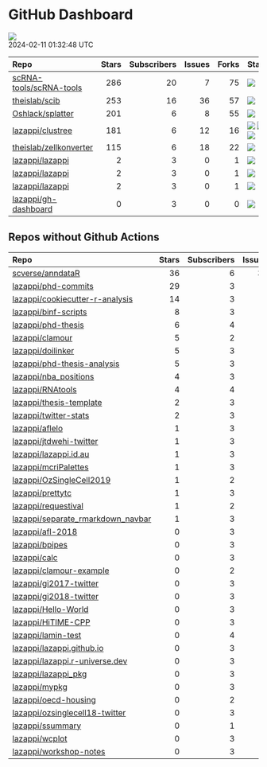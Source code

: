 GitHub Dashboard
================

![](https://github.com/lazappi/gh-dashboard/workflows/Render%20Status/badge.svg)  
2024-02-11 01:32:48 UTC

| Repo                                                                  | Stars | Subscribers | Issues | Forks | Status                                                                                                                                                                                                                                                                                                                                                                                                                | Commit                                                                                                                                                                    |
|:----------------------------------------------------------------------|------:|------------:|-------:|------:|:----------------------------------------------------------------------------------------------------------------------------------------------------------------------------------------------------------------------------------------------------------------------------------------------------------------------------------------------------------------------------------------------------------------------|:--------------------------------------------------------------------------------------------------------------------------------------------------------------------------|
| [scRNA-tools/scRNA-tools](https://github.com/scRNA-tools/scRNA-tools) |   286 |          20 |      7 |    75 | [![](https://github.com/scRNA-tools/scRNA-tools/workflows/Build-site/badge.svg)](https://github.com/scRNA-tools/scRNA-tools/actions/runs/7852284377)                                                                                                                                                                                                                                                                  | <a href="https://github.com/scRNA-tools/scRNA-tools/commit/bd9319cb5834627a0e26b12fc0e0bfd1b32aeef2" title="Merge pull request #274 from lazappi/master">bd9319</a>       |
| [theislab/scib](https://github.com/theislab/scib)                     |   253 |          16 |     36 |    57 | [![](https://github.com/theislab/scib/workflows/Deployment/badge.svg)](https://github.com/theislab/scib/actions/runs/7468185443)                                                                                                                                                                                                                                                                                      | <a href="https://github.com/theislab/scib/commit/d42f919b5b0aac86f19937d4d4d02bf2e4d8bdbd" title="Update dependencies (#396)">d42f91</a>                                  |
| [Oshlack/splatter](https://github.com/Oshlack/splatter)               |   201 |           6 |      8 |    55 | [![](https://github.com/Oshlack/splatter/workflows/R-CMD-check-bioc/badge.svg)](https://github.com/Oshlack/splatter/actions/runs/6796467076)                                                                                                                                                                                                                                                                          | <a href="https://github.com/Oshlack/splatter/commit/220606e0959847eba843b1382bbc9cdfff301571" title="Merge remote-tracking branch 'upstream/devel' into devel">220606</a> |
| [lazappi/clustree](https://github.com/lazappi/clustree)               |   181 |           6 |     12 |    16 | [![](https://github.com/lazappi/clustree/workflows/R-CMD-check/badge.svg)](https://github.com/lazappi/clustree/actions/runs/6796215931) [![](https://github.com/lazappi/clustree/workflows/pkgdown/badge.svg)](https://github.com/lazappi/clustree/actions/runs/6796215941) [![](https://github.com/lazappi/clustree/workflows/test-coverage/badge.svg)](https://github.com/lazappi/clustree/actions/runs/6796215933) | <a href="https://github.com/lazappi/clustree/commit/24900bdf459c29812c716ba9f889c58685f957ed" title="Fix code coverage badge">24900b</a>                                  |
| [theislab/zellkonverter](https://github.com/theislab/zellkonverter)   |   115 |           6 |     18 |    22 | [![](https://github.com/theislab/zellkonverter/workflows/R-CMD-check-bioc/badge.svg)](https://github.com/theislab/zellkonverter/actions/runs/7558891230)                                                                                                                                                                                                                                                              | <a href="https://github.com/theislab/zellkonverter/commit/9d557f853af45c84b64e26fd39a41c0a8c06992e" title="Update Roxygen to v7.3.0">9d557f</a>                           |
| [lazappi/lazappi](https://github.com/lazappi/lazappi)                 |     2 |           3 |      0 |     1 | [![](https://github.com/lazappi/lazappi/workflows/Metrics%20(intro)/badge.svg)](https://github.com/lazappi/lazappi/actions/runs/7858637648)                                                                                                                                                                                                                                                                           | <a href="https://github.com/lazappi/lazappi/commit/1378aa6664385277d0f418e13364a58bf1267460" title="Update github-status.svg - [Skip GitHub Action]">1378aa</a>           |
| [lazappi/lazappi](https://github.com/lazappi/lazappi)                 |     2 |           3 |      0 |     1 | [![](https://github.com/lazappi/lazappi/workflows/Render%20README/badge.svg)](https://github.com/lazappi/lazappi/actions/runs/7858797932)                                                                                                                                                                                                                                                                             | <a href="https://github.com/lazappi/lazappi/commit/61e2ef6a57820a8d1bbdaee8e31ed3926dec0bd4" title="Update github-intro.svg - [Skip GitHub Action]">61e2ef</a>            |
| [lazappi/lazappi](https://github.com/lazappi/lazappi)                 |     2 |           3 |      0 |     1 | [![](https://github.com/lazappi/lazappi/workflows/Metrics%20(status)/badge.svg)](https://github.com/lazappi/lazappi/actions/runs/7858410054)                                                                                                                                                                                                                                                                          | <a href="https://github.com/lazappi/lazappi/commit/db694cb18b6215637f6b39248c2263394eb6d470" title="Update github-intro.svg - [Skip GitHub Action]">db694c</a>            |
| [lazappi/gh-dashboard](https://github.com/lazappi/gh-dashboard)       |     0 |           3 |      0 |     0 | [![](https://github.com/lazappi/gh-dashboard/workflows/Render%20Status/badge.svg)](https://github.com/lazappi/gh-dashboard/actions/runs/7858784479)                                                                                                                                                                                                                                                                   | <a href="https://github.com/lazappi/gh-dashboard/commit/8ff97693d95ca9f025fab8a70788c5d15089fb14" title="Re-build status page">8ff976</a>                                 |

## Repos without Github Actions

| Repo                                                                                      | Stars | Subscribers | Issues | Forks |
|:------------------------------------------------------------------------------------------|------:|------------:|-------:|------:|
| [scverse/anndataR](https://github.com/scverse/anndataR)                                   |    36 |           6 |     36 |     5 |
| [lazappi/phd-commits](https://github.com/lazappi/phd-commits)                             |    29 |           3 |      0 |     7 |
| [lazappi/cookiecutter-r-analysis](https://github.com/lazappi/cookiecutter-r-analysis)     |    14 |           3 |      0 |     6 |
| [lazappi/binf-scripts](https://github.com/lazappi/binf-scripts)                           |     8 |           3 |      0 |     7 |
| [lazappi/phd-thesis](https://github.com/lazappi/phd-thesis)                               |     6 |           4 |      0 |     4 |
| [lazappi/clamour](https://github.com/lazappi/clamour)                                     |     5 |           2 |      1 |     1 |
| [lazappi/doilinker](https://github.com/lazappi/doilinker)                                 |     5 |           3 |      2 |     0 |
| [lazappi/phd-thesis-analysis](https://github.com/lazappi/phd-thesis-analysis)             |     5 |           3 |      0 |     2 |
| [lazappi/nba_positions](https://github.com/lazappi/nba_positions)                         |     4 |           3 |      0 |     1 |
| [lazappi/RNAtools](https://github.com/lazappi/RNAtools)                                   |     4 |           4 |      6 |     3 |
| [lazappi/thesis-template](https://github.com/lazappi/thesis-template)                     |     2 |           3 |      0 |     0 |
| [lazappi/twitter-stats](https://github.com/lazappi/twitter-stats)                         |     2 |           3 |      0 |     7 |
| [lazappi/aflelo](https://github.com/lazappi/aflelo)                                       |     1 |           3 |      0 |     0 |
| [lazappi/jtdwehi-twitter](https://github.com/lazappi/jtdwehi-twitter)                     |     1 |           3 |      0 |     1 |
| [lazappi/lazappi.id.au](https://github.com/lazappi/lazappi.id.au)                         |     1 |           3 |      0 |     0 |
| [lazappi/mcriPalettes](https://github.com/lazappi/mcriPalettes)                           |     1 |           3 |      0 |     0 |
| [lazappi/OzSingleCell2019](https://github.com/lazappi/OzSingleCell2019)                   |     1 |           2 |      0 |     0 |
| [lazappi/prettytc](https://github.com/lazappi/prettytc)                                   |     1 |           3 |      0 |     0 |
| [lazappi/requestival](https://github.com/lazappi/requestival)                             |     1 |           2 |      0 |     0 |
| [lazappi/separate_rmarkdown_navbar](https://github.com/lazappi/separate_rmarkdown_navbar) |     1 |           3 |      0 |     2 |
| [lazappi/afl-2018](https://github.com/lazappi/afl-2018)                                   |     0 |           3 |      0 |     0 |
| [lazappi/bpipes](https://github.com/lazappi/bpipes)                                       |     0 |           3 |      0 |     0 |
| [lazappi/calc](https://github.com/lazappi/calc)                                           |     0 |           3 |      0 |     0 |
| [lazappi/clamour-example](https://github.com/lazappi/clamour-example)                     |     0 |           2 |      0 |     0 |
| [lazappi/gi2017-twitter](https://github.com/lazappi/gi2017-twitter)                       |     0 |           3 |      0 |     0 |
| [lazappi/gi2018-twitter](https://github.com/lazappi/gi2018-twitter)                       |     0 |           3 |      0 |     1 |
| [lazappi/Hello-World](https://github.com/lazappi/Hello-World)                             |     0 |           3 |      0 |     0 |
| [lazappi/HiTIME-CPP](https://github.com/lazappi/HiTIME-CPP)                               |     0 |           3 |      0 |     4 |
| [lazappi/lamin-test](https://github.com/lazappi/lamin-test)                               |     0 |           4 |      0 |     0 |
| [lazappi/lazappi.github.io](https://github.com/lazappi/lazappi.github.io)                 |     0 |           3 |      0 |     0 |
| [lazappi/lazappi.r-universe.dev](https://github.com/lazappi/lazappi.r-universe.dev)       |     0 |           3 |      1 |     0 |
| [lazappi/lazappi_pkg](https://github.com/lazappi/lazappi_pkg)                             |     0 |           3 |      0 |     0 |
| [lazappi/mypkg](https://github.com/lazappi/mypkg)                                         |     0 |           3 |      0 |     0 |
| [lazappi/oecd-housing](https://github.com/lazappi/oecd-housing)                           |     0 |           2 |      0 |     0 |
| [lazappi/ozsinglecell18-twitter](https://github.com/lazappi/ozsinglecell18-twitter)       |     0 |           3 |      0 |     0 |
| [lazappi/ssummary](https://github.com/lazappi/ssummary)                                   |     0 |           1 |      0 |     0 |
| [lazappi/wcplot](https://github.com/lazappi/wcplot)                                       |     0 |           3 |      0 |     0 |
| [lazappi/workshop-notes](https://github.com/lazappi/workshop-notes)                       |     0 |           3 |      0 |     0 |
